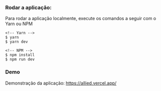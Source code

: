 ### Rodar a aplicação:
Para rodar a aplicação localmente, execute os comandos a seguir com o Yarn ou NPM
```
<!-- Yarn -->
$ yarn
$ yarn dev

<!-- NPM -->
$ npm install
$ npm run dev
```

### Demo
Demonstração da aplicação: https://allied.vercel.app/

